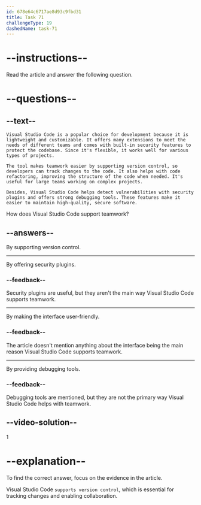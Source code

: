 ```yaml
---
id: 678e64c6717ae8d93c9fbd31
title: Task 71
challengeType: 19
dashedName: task-71
---
```


# --instructions--

Read the article and answer the following question.

# --questions--

## --text--

`Visual Studio Code is a popular choice for development because it is lightweight and customizable. It offers many extensions to meet the needs of different teams and comes with built-in security features to protect the codebase. Since it's flexible, it works well for various types of projects.`

`The tool makes teamwork easier by supporting version control, so developers can track changes to the code. It also helps with code refactoring, improving the structure of the code when needed. It's useful for large teams working on complex projects.`

`Besides, Visual Studio Code helps detect vulnerabilities with security plugins and offers strong debugging tools. These features make it easier to maintain high-quality, secure software.`

How does Visual Studio Code support teamwork?

## --answers--

By supporting version control.

---

By offering security plugins.

### --feedback--

Security plugins are useful, but they aren't the main way Visual Studio Code supports teamwork.

---

By making the interface user-friendly.

### --feedback--

The article doesn't mention anything about the interface being the main reason Visual Studio Code supports teamwork.

---

By providing debugging tools.

### --feedback--

Debugging tools are mentioned, but they are not the primary way Visual Studio Code helps with teamwork.

## --video-solution--

1

# --explanation--

To find the correct answer, focus on the evidence in the article.

Visual Studio Code `supports version control`, which is essential for tracking changes and enabling collaboration.
